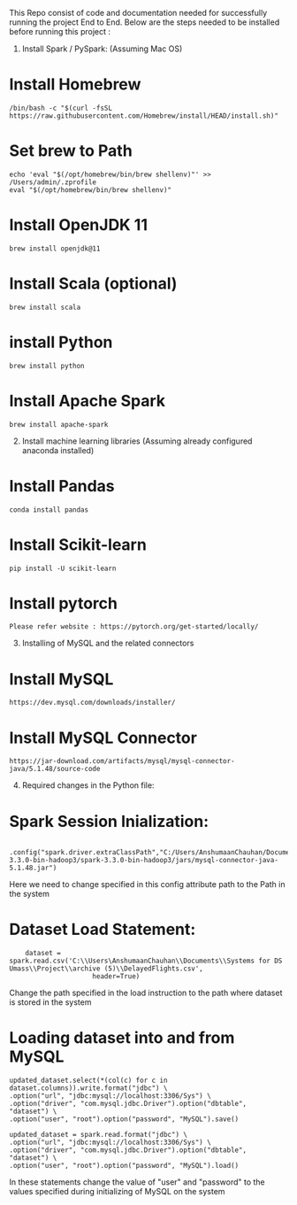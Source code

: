This Repo consist of code and documentation needed for successfully running the project End to End.
Below are the steps needed to be installed before running this project : 

1) Install Spark / PySpark: (Assuming Mac OS)

# Install Homebrew
    /bin/bash -c "$(curl -fsSL https://raw.githubusercontent.com/Homebrew/install/HEAD/install.sh)"

# Set brew to Path
    echo 'eval "$(/opt/homebrew/bin/brew shellenv)"' >> /Users/admin/.zprofile
    eval "$(/opt/homebrew/bin/brew shellenv)"

# Install OpenJDK 11
    brew install openjdk@11

# Install Scala (optional)
    brew install scala

# install Python
    brew install python

# Install Apache Spark
    brew install apache-spark


2) Install machine learning libraries (Assuming already configured anaconda installed)

# Install Pandas 
    conda install pandas

# Install Scikit-learn 
    pip install -U scikit-learn

# Install pytorch 
    Please refer website : https://pytorch.org/get-started/locally/

3) Installing of MySQL and the related connectors

# Install MySQL
    https://dev.mysql.com/downloads/installer/
    
# Install MySQL Connector
    https://jar-download.com/artifacts/mysql/mysql-connector-java/5.1.48/source-code

4) Required changes in the Python file:  
  
  # Spark Session Inialization:
            .config("spark.driver.extraClassPath","C:/Users/AnshumaanChauhan/Documents/spark-3.3.0-bin-hadoop3/spark-3.3.0-bin-hadoop3/jars/mysql-connector-java-5.1.48.jar")
  
  Here we need to change specified in this config attribute path to the Path in the system 
  
  # Dataset Load Statement:
        dataset = spark.read.csv('C:\\Users\AnshumaanChauhan\\Documents\\Systems for DS Umass\\Project\\archive (5)\\DelayedFlights.csv',
                         header=True)
  
  Change the path specified in the load instruction to the path where dataset is stored in the system 
  
  # Loading dataset into and from MySQL 
    updated_dataset.select(*(col(c) for c in dataset.columns)).write.format("jdbc") \
    .option("url", "jdbc:mysql://localhost:3306/Sys") \
    .option("driver", "com.mysql.jdbc.Driver").option("dbtable", "dataset") \
    .option("user", "root").option("password", "MySQL").save()
    
    updated_dataset = spark.read.format("jdbc") \
    .option("url", "jdbc:mysql://localhost:3306/Sys") \
    .option("driver", "com.mysql.jdbc.Driver").option("dbtable", "dataset") \
    .option("user", "root").option("password", "MySQL").load()
    
  In these statements change the value of "user" and "password" to the values specified during initializing of MySQL on the system 
 

